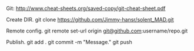 Git: http://www.cheat-sheets.org/saved-copy/git-cheat-sheet.pdf

Create DIR.
git clone https://github.com/Jimmy-hansr/solent_MAD.git

Remote config.
git remote set-url origin git@github.com:username/repo.git

Publish.
git add .
git commit -m "Message."
git push